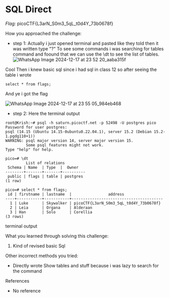 # SQL Direct

*Flag:* picoCTF{L3arN_S0m3_5qL_t0d4Y_73b0678f}

How you approached the challenge:

- step 1: Actually i just opened terminal and pasted like they told then it was written type "\?" To see some commands i was searching for tables command and foound that we can use the \dt to see the list of tables.
 ![WhatsApp Image 2024-12-17 at 23 52 20_aaba315f](https://github.com/user-attachments/assets/459c41c5-e3a0-48a1-9c24-d0ad3a04a5e1)

Cool
Then i knew basic sql since i had sql in class 12
so after seeing the table i wrote 
```
select * from flags;
``` 
And ye i got the flag

![WhatsApp Image 2024-12-17 at 23 55 05_984eb468](https://github.com/user-attachments/assets/51bac0a0-568e-4404-a561-014653725125)
- step 2: Here the terminal output
```
root@Krish:~# psql -h saturn.picoctf.net -p 52498 -U postgres pico
Password for user postgres:
psql (14.15 (Ubuntu 14.15-0ubuntu0.22.04.1), server 15.2 (Debian 15.2-1.pgdg110+1))
WARNING: psql major version 14, server major version 15.
         Some psql features might not work.
Type "help" for help.

pico=# \dt
         List of relations
 Schema | Name  | Type  |  Owner
--------+-------+-------+----------
 public | flags | table | postgres
(1 row)

pico=# select * from flags;
 id | firstname | lastname  |                address
----+-----------+-----------+----------------------------------------
  1 | Luke      | Skywalker | picoCTF{L3arN_S0m3_5qL_t0d4Y_73b0678f}
  2 | Leia      | Organa    | Alderaan
  3 | Han       | Solo      | Corellia
(3 rows)
```


terminal output

What you learned through solving this challenge:

1. Kind of revised basic Sql

Other incorrect methods you tried:

- Directly wrote Show tables and stuff because i was lazy to search for the command

References

- No reference
